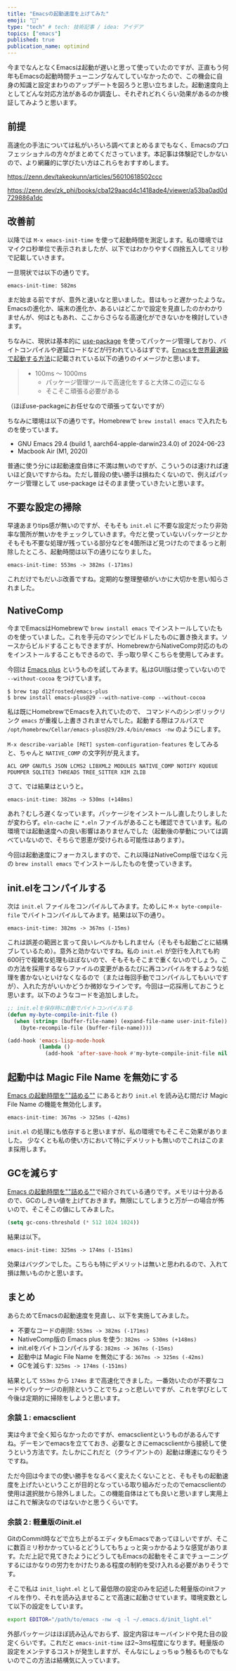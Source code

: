 ```yaml
---
title: "Emacsの起動速度を上げてみた"
emoji: "🚅"
type: "tech" # tech: 技術記事 / idea: アイデア
topics: ["emacs"]
published: true
publication_name: optimind
---
```


今までなんとなくEmacsは起動が遅いと思って使っていたのですが、正直もう何年もEmacsの起動時間チューニングなんてしていなかったので、この機会に自身の知識と設定まわりのアップデートを図ろうと思い立ちました。起動速度向上としてどんな対応方法があるのか調査し、それぞれどれくらい効果があるのか検証してみようと思います。

## 前提

高速化の手法については私がいろいろ調べてまとめるまでもなく、Emacsのプロフェッショナルの方々がまとめてくださっています。本記事は体験記でしかないので、より網羅的に学びたい方はこれらをおすすめします。

https://zenn.dev/takeokunn/articles/56010618502ccc

https://zenn.dev/zk_phi/books/cba129aacd4c1418ade4/viewer/a53ba0ad0d729886a1dc

## 改善前

以降では `M-x emacs-init-time` を使って起動時間を測定します。私の環境ではマイクロ秒単位で表示されましたが、以下ではわかりやすく四捨五入してミリ秒で記載していきます。

一旦現状では以下の通りです。

```text
emacs-init-time: 582ms
```

まだ始まる前ですが、意外と速いなと思いました。昔はもっと遅かったような。Emacsの進化か、端末の進化か、あるいはどこかで設定を見直したのかわかりませんが、何はともあれ、ここからさらなる高速化ができないかを検討していきます。

ちなみに、現状は基本的に [use-package](https://github.com/jwiegley/use-package) を使ってパッケージ管理しており、バイトコンパイルや遅延ロードなどが行われているはずです。[Emacsを世界最速級で起動する方法](https://zenn.dev/takeokunn/articles/56010618502ccc#この記事で達成する目標)に記載されている以下の通りのイメージかと思います。

> - 100ms 〜 1000ms
>     - パッケージ管理ツールで高速化をすると大体この辺になる
>     - そこそこ頑張る必要がある

（ほぼuse-packageにお任せなので頑張ってないですが）

ちなみに環境は以下の通りです。Homebrewで `brew install emacs` で入れたものを使っています。

- GNU Emacs 29.4 (build 1, aarch64-apple-darwin23.4.0) of 2024-06-23
- Macbook Air (M1, 2020)

普通に使う分には起動速度自体に不満は無いのですが、こういうのは速ければ速いほど良いですからね。ただし普段の使い勝手は損ねたくないので、例えばパッケージ管理として use-package はそのまま使っていきたいと思います。

## 不要な設定の掃除

早速あまりtips感が無いのですが、そもそも `init.el` に不要な設定だったり非効率な箇所が無いかをチェックしていきます。今だと使っていないパッケージとかそもそも不要な処理が残っている部分などを4箇所ほど見つけたのでまるっと削除したところ、起動時間は以下の通りになりました。

```text
emacs-init-time: 553ms -> 382ms (-171ms)
```

これだけでもだいぶ改善ですね。定期的な整理整頓がいかに大切かを思い知らされました。

## NativeComp

今までEmacsはHomebrewで `brew install emacs` でインストールしていたものを使っていました。これを手元のマシンでビルドしたものに置き換えます。ソースからビルドすることもできますが、HomebrewからNativeComp対応のものをインストールすることもできるので、手っ取り早くこちらを使用してみます。

今回は [Emacs plus](https://github.com/d12frosted/homebrew-emacs-plus) というものを試してみます。私はGUI版は使っていないので `--without-cocoa` をつけています。

```
$ brew tap d12frosted/emacs-plus
$ brew install emacs-plus@29 --with-native-comp --without-cocoa
```

私は既にHomebrewでEmacsを入れていたので、 コマンドへのシンボリックリンク `emacs` が重複し上書きされませんでした。起動する際はフルパスで `/opt/homebrew/Cellar/emacs-plus@29/29.4/bin/emacs -nw` のようにします。

`M-x describe-variable [RET] system-configuration-features` をしてみると、ちゃんと `NATIVE_COMP` の文字列が見えます。

```
ACL GMP GNUTLS JSON LCMS2 LIBXML2 MODULES NATIVE_COMP NOTIFY KQUEUE PDUMPER SQLITE3 THREADS TREE_SITTER XIM ZLIB
```

さて、では結果はというと。

```text
emacs-init-time: 382ms -> 530ms (+148ms)
```

あれ？むしろ遅くなっています。パッケージをインストールし直したりしましたが変わらず。`eln-cache` に `*.eln` ファイルがあることも確認できています。私の環境では起動速度への良い影響はありませんでした（起動後の挙動については調べていないので、そちらで恩恵が受けられる可能性はあります）。

今回は起動速度にフォーカスしますので、これ以降はNativeComp版ではなく元の `brew install emacs` でインストールしたものを使っていきます。

## init.elをコンパイルする

次は `init.el` ファイルをコンパイルしてみます。ためしに `M-x byte-compile-file` でバイトコンパイルしてみます。結果は以下の通り。

```text
emacs-init-time: 382ms -> 367ms (-15ms)
```

これは誤差の範囲と言って良いレベルかもしれません（そもそも起動ごとに結構ブレているため）。意外と効かないですね。私の `init.el` が空行を入れても約600行で複雑な処理もほぼないので、そもそもそこまで重くないのでしょう。この方法を採用するならファイルの変更があるたびに再コンパイルをするような処理を書かないといけなくなるので（または毎回手動でコンパイルしてもいいですが）、入れた方がいいかどうか微妙なラインです。今回は一応採用しておこうと思います。以下のようなコードを追加しました。

```lisp
;; init.elを保存時に自動でバイトコンパイルする
(defun my-byte-compile-init-file ()
  (when (string= (buffer-file-name) (expand-file-name user-init-file))
    (byte-recompile-file (buffer-file-name))))

(add-hook 'emacs-lisp-mode-hook
          (lambda ()
            (add-hook 'after-save-hook #'my-byte-compile-init-file nil t)))
```


## 起動中は Magic File Name を無効にする

[Emacs の起動時間を""詰める""](https://zenn.dev/zk_phi/books/cba129aacd4c1418ade4/viewer/dcebc13578d42055f8a4#magic-file-name-を一時的に無効にする) にあるとおり `init.el` を読み込む間だけ Magic File Name の機能を無効化します。

```text
emacs-init-time: 367ms -> 325ms (-42ms)
```

`init.el` の処理にも依存すると思いますが、私の環境でもそこそこ効果がありました。 少なくとも私の使い方において特にデメリットも無いのでこれはこのまま採用します。

## GCを減らす

[Emacs の起動時間を""詰める""](https://zenn.dev/zk_phi/books/cba129aacd4c1418ade4/viewer/dcebc13578d42055f8a4#gc-を減らす)で紹介されている通りです。メモリは十分あるので、GCのしきい値を上げておきます。無限にしてしまうと万が一の場合が怖いので、そこそこの値にしてみました。

```lisp
(setq gc-cons-threshold (* 512 1024 1024))
```

結果は以下。

```text
emacs-init-time: 325ms -> 174ms (-151ms)
```

効果はバツグンでした。こちらも特にデメリットは無いと思われるので、入れて損は無いものかと思います。

## まとめ

あらためてEmacsの起動速度を見直し、以下を実施してみました。

- 不要なコードの削除: `553ms -> 382ms (-171ms)`
- NativeComp版の Emacs plus を使う: `382ms -> 530ms (+148ms)`
- init.elをバイトコンパイルする: `382ms -> 367ms (-15ms)`
- 起動中は Magic File Name を無効にする: `367ms -> 325ms (-42ms)`
- GCを減らす: `325ms -> 174ms (-151ms)`

結果として `553ms` から `174ms` まで高速化できました。一番効いたのが不要なコードやパッケージの削除ということでちょっと悲しいですが、これを学びとして今後は定期的に掃除をしようと思います。

### 余談１: emacsclient

実は今まで全く知らなかったのですが、emacsclientというものがあるんですね。デーモンでemacsを立てておき、必要なときにemacsclientから接続して使うという方法です。たしかにこれだと（クライアントの）起動は爆速になりそうですね。

ただ今回は今までの使い勝手をなるべく変えたくないことと、そもそもの起動速度を上げたいということが目的となっている取り組みだったのでemacsclientの使用は選択肢から除外しました。この機能自体はとても良いと思いますし実用上はこれで解決なのではないかと思うくらいです。

### 余談２: 軽量版のinit.el

GitのCommit時などで立ち上がるエディタもEmacsであってほしいですが、そこに数百ミリ秒かかっているとどうしてもちょっと突っかかるような感覚があります。ただ上記で見てきたようにどうしてもEmacsの起動をそこまでチューニングするにはかなりの労力をかけたりある程度の制約を受け入れる必要がありそうです。

そこで私は `init_light.el` として最低限の設定のみを記述した軽量版のinitファイルを作り、それを読み込ませることで高速に起動させています。環境変数として以下の設定をしています。

```bash
export EDITOR="/path/to/emacs -nw -q -l ~/.emacs.d/init_light.el"
```

外部パッケージはほぼ読み込んでおらず、設定内容はキーバインドや見た目の設定くらいです。これだと `emacs-init-time` は2~3ms程度になります。軽量版の設定をメンテするコストが発生しますが、そんなにしょっちゅう触るものでもないのでこの方法は結構気に入っています。
